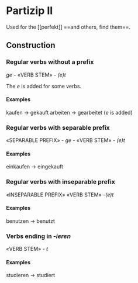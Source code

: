 # Partizip II
Used for the [[perfekt]] ==and others, find them==.

## Construction

### Regular verbs without a prefix
*ge* - «VERB STEM» - *(e)t*

The *e* is added for some verbs.

#### Examples
kaufen -> gekauft
arbeiten -> gearbeitet (*e* is added)


### Regular verbs with separable prefix
«SEPARABLE PREFIX» - *ge* - «VERB STEM» - *(e)t*

#### Examples
einkaufen -> eingekauft

### Regular verbs with inseparable prefix
«INSEPARABLE PREFIX» «VERB STEM» *-(e)t*

#### Examples
benutzen -> benutzt

### Verbs ending in *-ieren*
«VERB STEM» - *t*

#### Examples
studieren -> studiert
